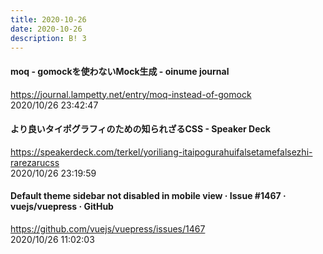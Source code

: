 ```yaml
---
title: 2020-10-26
date: 2020-10-26
description: B! 3
---
```


#### moq - gomockを使わないMock生成 - oinume journal
https://journal.lampetty.net/entry/moq-instead-of-gomock<br>
2020/10/26 23:42:47<br>


#### より良いタイポグラフィのための知られざるCSS - Speaker Deck
https://speakerdeck.com/terkel/yoriliang-itaipogurahuifalsetamefalsezhi-rarezarucss<br>
2020/10/26 23:19:59<br>


#### Default theme sidebar not disabled in mobile view · Issue #1467 · vuejs/vuepress · GitHub
https://github.com/vuejs/vuepress/issues/1467<br>
2020/10/26 11:02:03<br>


